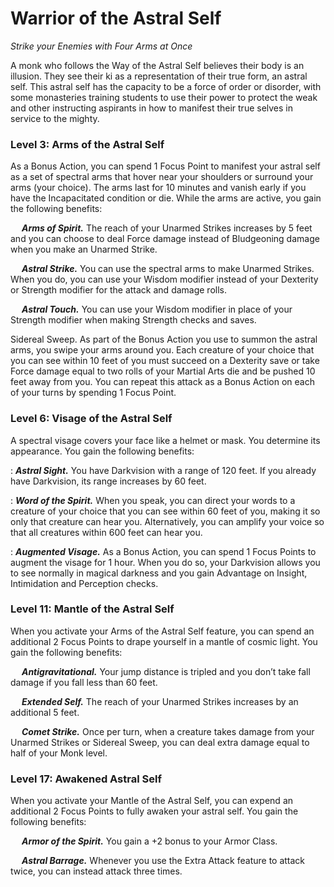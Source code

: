 # Warrior of the Astral Self

*Strike your Enemies with Four Arms at Once*

A monk who follows the Way of the Astral Self believes their body is an illusion. They see their ki as a representation of their true form, an astral self. This astral self has the capacity to be a force of order or disorder, with some monasteries training students to use their power to protect the weak and other instructing aspirants in how to manifest their true selves in service to the mighty.

### Level 3: Arms of the Astral Self

As a Bonus Action, you can spend 1 Focus Point to manifest your astral self as a set of spectral arms that hover near your shoulders or surround your arms (your choice). The arms last for 10 minutes and vanish early if you have the Incapacitated condition or die. While the arms are active, you gain the following benefits:

&emsp; ***Arms of Spirit.*** The reach of your Unarmed Strikes increases by 5 feet and you can choose to deal Force damage instead of Bludgeoning damage when you make an Unarmed Strike.

&emsp; ***Astral Strike.*** You can use the spectral arms to make Unarmed Strikes. When you do, you can use your Wisdom modifier instead of your Dexterity or Strength modifier for the attack and damage rolls.

&emsp; ***Astral Touch.*** You can use your Wisdom modifier in place of your Strength modifier when making Strength checks and saves.

Sidereal Sweep. As part of the Bonus Action you use to summon the astral arms, you swipe your arms around you. Each creature of your choice that you can see within 10 feet of you must succeed on a Dexterity save or take Force damage equal to two rolls of your Martial Arts die and be pushed 10 feet away from you. You can repeat this attack as a Bonus Action on each of your turns by spending 1 Focus Point.

### Level 6: Visage of the Astral Self

A spectral visage covers your face like a helmet or mask. You determine its appearance. You gain the following benefits:

:   ***Astral Sight.*** You have Darkvision with a range of 120 feet. If you already have Darkvision, its range increases by 60 feet.

:   ***Word of the Spirit.*** When you speak, you can direct your words to a creature of your choice that you can see within 60 feet of you, making it so only that creature can hear you. Alternatively, you can amplify your voice so that all creatures within 600 feet can hear you.

:   ***Augmented Visage.*** As a Bonus Action, you can spend 1 Focus Points to augment the visage for 1 hour. When you do so, your Darkvision allows you to see normally in magical darkness and you gain Advantage on Insight, Intimidation and Perception checks.

### Level 11: Mantle of the Astral Self

When you activate your Arms of the Astral Self feature, you can spend an additional 2 Focus Points to drape yourself in a mantle of cosmic light. You gain the following benefits:

&emsp; ***Antigravitational.*** Your jump distance is tripled and you don’t take fall damage if you fall less than 60 feet.

&emsp; ***Extended Self.*** The reach of your Unarmed Strikes increases by an additional 5 feet.

&emsp; ***Comet Strike.*** Once per turn, when a creature takes damage from your Unarmed Strikes or Sidereal Sweep, you can deal extra damage equal to half of your Monk level.

### Level 17: Awakened Astral Self      

When you activate your Mantle of the Astral Self, you can expend an additional 2 Focus Points to fully awaken your astral self. You gain the following benefits:

&emsp; ***Armor of the Spirit.*** You gain a +2 bonus to your Armor Class.

&emsp; ***Astral Barrage.*** Whenever you use the Extra Attack feature to attack twice, you can instead attack three times.     